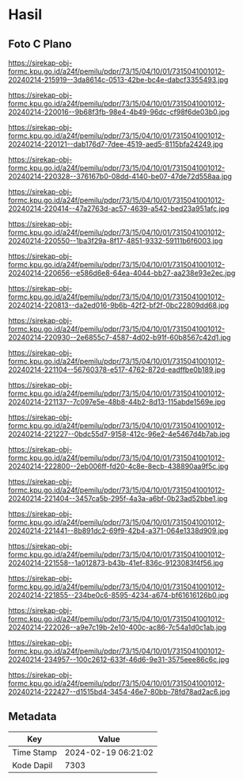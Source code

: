# Hasil

## Foto C Plano

https://sirekap-obj-formc.kpu.go.id/a24f/pemilu/pdpr/73/15/04/10/01/7315041001012-20240214-215919--3da8614c-0513-42be-bc4e-dabcf3355493.jpg

https://sirekap-obj-formc.kpu.go.id/a24f/pemilu/pdpr/73/15/04/10/01/7315041001012-20240214-220016--9b68f3fb-98e4-4b49-96dc-cf98f6de03b0.jpg

https://sirekap-obj-formc.kpu.go.id/a24f/pemilu/pdpr/73/15/04/10/01/7315041001012-20240214-220121--dab176d7-7dee-4519-aed5-8115bfa24249.jpg

https://sirekap-obj-formc.kpu.go.id/a24f/pemilu/pdpr/73/15/04/10/01/7315041001012-20240214-220328--376167b0-08dd-4140-be07-47de72d558aa.jpg

https://sirekap-obj-formc.kpu.go.id/a24f/pemilu/pdpr/73/15/04/10/01/7315041001012-20240214-220414--47a2763d-ac57-4639-a542-bed23a951afc.jpg

https://sirekap-obj-formc.kpu.go.id/a24f/pemilu/pdpr/73/15/04/10/01/7315041001012-20240214-220550--1ba3f29a-8f17-4851-9332-59111b6f6003.jpg

https://sirekap-obj-formc.kpu.go.id/a24f/pemilu/pdpr/73/15/04/10/01/7315041001012-20240214-220656--e586d6e8-64ea-4044-bb27-aa238e93e2ec.jpg

https://sirekap-obj-formc.kpu.go.id/a24f/pemilu/pdpr/73/15/04/10/01/7315041001012-20240214-220813--da2ed016-9b6b-42f2-bf2f-0bc22809dd68.jpg

https://sirekap-obj-formc.kpu.go.id/a24f/pemilu/pdpr/73/15/04/10/01/7315041001012-20240214-220930--2e6855c7-4587-4d02-b91f-60b8567c42d1.jpg

https://sirekap-obj-formc.kpu.go.id/a24f/pemilu/pdpr/73/15/04/10/01/7315041001012-20240214-221104--56760378-e517-4762-872d-eadffbe0b189.jpg

https://sirekap-obj-formc.kpu.go.id/a24f/pemilu/pdpr/73/15/04/10/01/7315041001012-20240214-221137--7c097e5e-48b8-44b2-8d13-115abde1569e.jpg

https://sirekap-obj-formc.kpu.go.id/a24f/pemilu/pdpr/73/15/04/10/01/7315041001012-20240214-221227--0bdc55d7-9158-412c-96e2-4e5467d4b7ab.jpg

https://sirekap-obj-formc.kpu.go.id/a24f/pemilu/pdpr/73/15/04/10/01/7315041001012-20240214-222800--2eb006ff-fd20-4c8e-8ecb-438890aa9f5c.jpg

https://sirekap-obj-formc.kpu.go.id/a24f/pemilu/pdpr/73/15/04/10/01/7315041001012-20240214-221404--3457ca5b-295f-4a3a-a6bf-0b23ad52bbe1.jpg

https://sirekap-obj-formc.kpu.go.id/a24f/pemilu/pdpr/73/15/04/10/01/7315041001012-20240214-221441--8b891dc2-69f9-42b4-a371-064e1338d909.jpg

https://sirekap-obj-formc.kpu.go.id/a24f/pemilu/pdpr/73/15/04/10/01/7315041001012-20240214-221558--1a012873-b43b-41ef-836c-9123083f4f56.jpg

https://sirekap-obj-formc.kpu.go.id/a24f/pemilu/pdpr/73/15/04/10/01/7315041001012-20240214-221855--234be0c6-8595-4234-a674-bf61616126b0.jpg

https://sirekap-obj-formc.kpu.go.id/a24f/pemilu/pdpr/73/15/04/10/01/7315041001012-20240214-222026--a9e7c19b-2e10-400c-ac86-7c54a1d0c1ab.jpg

https://sirekap-obj-formc.kpu.go.id/a24f/pemilu/pdpr/73/15/04/10/01/7315041001012-20240214-234957--100c2612-633f-46d6-9e31-3575eee86c6c.jpg

https://sirekap-obj-formc.kpu.go.id/a24f/pemilu/pdpr/73/15/04/10/01/7315041001012-20240214-222427--d1515bd4-3454-46e7-80bb-78fd78ad2ac6.jpg


## Metadata

| Key        | Value               |
| ---------- | ------------------- |
| Time Stamp | 2024-02-19 06:21:02 |
| Kode Dapil | 7303                |



